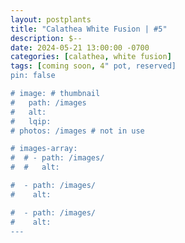 ```yaml
---
layout: postplants
title: "Calathea White Fusion | #5"
description: $--
date: 2024-05-21 13:00:00 -0700
categories: [calathea, white fusion]
tags: [coming soon, 4" pot, reserved]
pin: false

# image: # thumbnail
#   path: /images
#   alt:
#   lqip:
# photos: /images # not in use

# images-array:
#  # - path: /images/
#  #   alt: 

#  - path: /images/
#    alt: 

#  - path: /images/
#    alt: 
---
```

